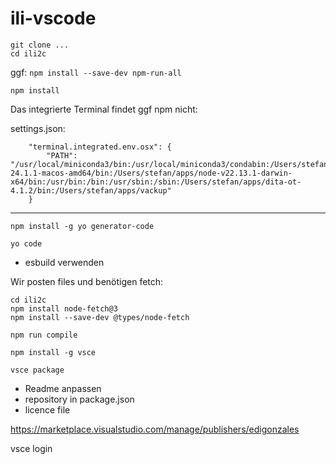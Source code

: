 # ili-vscode


```
git clone ...
cd ili2c
```

ggf: `npm install --save-dev npm-run-all`

```
npm install
```

Das integrierte Terminal findet ggf npm nicht:

settings.json:
```
    "terminal.integrated.env.osx": {
        "PATH": "/usr/local/miniconda3/bin:/usr/local/miniconda3/condabin:/Users/stefan/.sdkman/candidates/maven/current/bin:/Users/stefan/.sdkman/candidates/jbang/current/bin:/Users/stefan/.sdkman/candidates/jbake/current/bin:/Users/stefan/.sdkman/candidates/java/current/bin:/Users/stefan/.sdkman/candidates/groovy/current/bin:/Users/stefan/.sdkman/candidates/gradle/current/bin:/Users/stefan/bin:/usr/local/bin:/Users/stefan/apps/graalpy-24.1.1-macos-amd64/bin:/Users/stefan/apps/node-v22.13.1-darwin-x64/bin:/usr/bin:/bin:/usr/sbin:/sbin:/Users/stefan/apps/dita-ot-4.1.2/bin:/Users/stefan/apps/vackup"
    }
```




---------------------------

```
npm install -g yo generator-code
```

```
yo code
```
- esbuild verwenden


Wir posten files und benötigen fetch:
```
cd ili2c
npm install node-fetch@3
npm install --save-dev @types/node-fetch
```

```
npm run compile
```

```
npm install -g vsce
```

```
vsce package
```
- Readme anpassen
- repository in package.json
- licence file


https://marketplace.visualstudio.com/manage/publishers/edigonzales

vsce login <publisher id>

